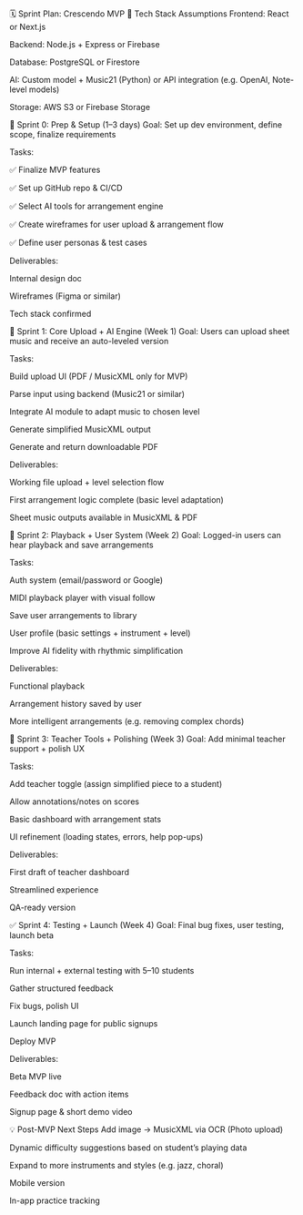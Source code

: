 🗓️ Sprint Plan: Crescendo MVP
🔧 Tech Stack Assumptions
Frontend: React or Next.js

Backend: Node.js + Express or Firebase

Database: PostgreSQL or Firestore

AI: Custom model + Music21 (Python) or API integration (e.g. OpenAI, Note-level models)

Storage: AWS S3 or Firebase Storage

🔁 Sprint 0: Prep & Setup (1–3 days)
Goal: Set up dev environment, define scope, finalize requirements

Tasks:

✅ Finalize MVP features

✅ Set up GitHub repo & CI/CD

✅ Select AI tools for arrangement engine

✅ Create wireframes for user upload & arrangement flow

✅ Define user personas & test cases

Deliverables:

Internal design doc

Wireframes (Figma or similar)

Tech stack confirmed

🚀 Sprint 1: Core Upload + AI Engine (Week 1)
Goal: Users can upload sheet music and receive an auto-leveled version

Tasks:

 Build upload UI (PDF / MusicXML only for MVP)

 Parse input using backend (Music21 or similar)

 Integrate AI module to adapt music to chosen level

 Generate simplified MusicXML output

 Generate and return downloadable PDF

Deliverables:

Working file upload + level selection flow

First arrangement logic complete (basic level adaptation)

Sheet music outputs available in MusicXML & PDF

🎼 Sprint 2: Playback + User System (Week 2)
Goal: Logged-in users can hear playback and save arrangements

Tasks:

 Auth system (email/password or Google)

 MIDI playback player with visual follow

 Save user arrangements to library

 User profile (basic settings + instrument + level)

 Improve AI fidelity with rhythmic simplification

Deliverables:

Functional playback

Arrangement history saved by user

More intelligent arrangements (e.g. removing complex chords)

🧪 Sprint 3: Teacher Tools + Polishing (Week 3)
Goal: Add minimal teacher support + polish UX

Tasks:

 Add teacher toggle (assign simplified piece to a student)

 Allow annotations/notes on scores

 Basic dashboard with arrangement stats

 UI refinement (loading states, errors, help pop-ups)

Deliverables:

First draft of teacher dashboard

Streamlined experience

QA-ready version

✅ Sprint 4: Testing + Launch (Week 4)
Goal: Final bug fixes, user testing, launch beta

Tasks:

 Run internal + external testing with 5–10 students

 Gather structured feedback

 Fix bugs, polish UI

 Launch landing page for public signups

 Deploy MVP

Deliverables:

Beta MVP live

Feedback doc with action items

Signup page & short demo video

💡 Post-MVP Next Steps
Add image → MusicXML via OCR (Photo upload)

Dynamic difficulty suggestions based on student’s playing data

Expand to more instruments and styles (e.g. jazz, choral)

Mobile version

In-app practice tracking
